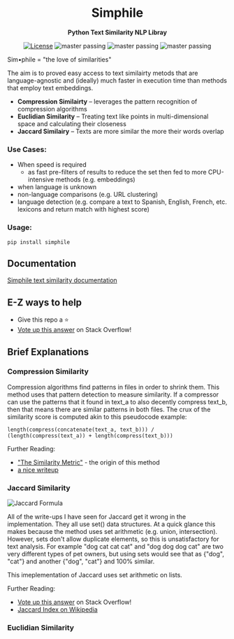 <div align="center">

# Simphile
**Python Text Similarity NLP Libray**

[![License](https://img.shields.io/github/license/brianrisk/simphile)](https://opensource.org/licenses/MIT)
![master passing](https://github.com/brianrisk/simphile/actions/workflows/tests.yml/badge.svg?branch=master)
![master passing](https://github.com/brianrisk/simphile/actions/workflows/publish_package.yml/badge.svg?branch=master)
![master passing](https://github.com/brianrisk/simphile/actions/workflows/publish_docs.yml/badge.svg?branch=master)

</div>

Sim•phile = "the love of similarities"

The aim is to proved easy access to text similairty metods that are language-agnostic and (ideally) much 
faster in execution time than methods that employ text embeddings.

* **Compression Similairty** – leverages the pattern recognition of compression algorithms
* **Euclidian Similarity** – Treating text like points in multi-dimensional space and calculating their closeness
* **Jaccard Similairy** – Texts are more similar the more their words overlap

### Use Cases:
* When speed is required
  * as fast pre-filters of results to reduce the set then fed to more CPU-intensive methods (e.g. embeddings)
* when language is unknown
* non-language comparisons (e.g. URL clustering)
* language detection (e.g. compare a text to Spanish, English, French, etc. lexicons and return match with highest score)

### Usage:

```pip install simphile```

## Documentation
[Simphile text similarity documentation](https://brianrisk.github.io/simphile/index.html)

## E-Z ways to help
* Give this repo a ⭐️
* [Vote up this answer](https://stackoverflow.com/questions/46975929/how-can-i-calculate-the-jaccard-similarity-of-two-lists-containing-strings-in-py) on Stack Overflow!

## Brief Explanations

### Compression Similarity
Compression algorithms find patterns in files in order to shrink them.
This method uses that pattern detection to measure similarity. If a compressor can use
the patterns that it found in text_a to also decently compress text_b, then that means
there are similar patterns in both files.  The crux of the similarity score is computed
akin to this pseudocode example:

```length(compress(concatenate(text_a, text_b))) / (length(compress(text_a)) + length(compress(text_b)))```

Further Reading:
* ["The Similarity Metric"](https://ieeexplore.ieee.org/abstract/document/1362909) - the origin of this method
* [a nice writeup](https://maxhalford.github.io/blog/text-classification-by-compression/)

### Jaccard Similarity
![Jaccard Formula](https://wikimedia.org/api/rest_v1/media/math/render/svg/eaef5aa86949f49e7dc6b9c8c3dd8b233332c9e7)

All of the write-ups I have seen for Jaccard get it wrong in the implementation.  They all use set() data structures.
At a quick glance this makes because the method uses set arithmetic (e.g. union, intersection).  However, sets don't allow duplicate elements,
so this is unsatisfactory for text analysis.  For example "dog cat cat cat" and "dog dog dog cat" are two very different
types of pet owners, but using sets would see that as {"dog", "cat"} and another {"dog", "cat"} and 100% similar.

This imeplementation of Jaccard uses set arithmetic on lists.

Further Reading:
* [Vote up this answer](https://stackoverflow.com/questions/46975929/how-can-i-calculate-the-jaccard-similarity-of-two-lists-containing-strings-in-py) on Stack Overflow!
* [Jaccard Index on Wikipedia](https://en.wikipedia.org/wiki/Jaccard_index)


### Euclidian Similarity



